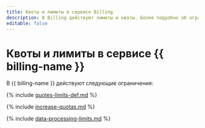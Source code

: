 ```yaml
---
title: Квоты и лимиты в сервисе Billing
description: В Billing действуют лимиты и квоты. Более подробно об ограничениях в сервисе вы узнаете из данной статьи.
editable: false
---
```


# Квоты и лимиты в сервисе {{ billing-name }}

В {{ billing-name }} действуют следующие ограничения:

{% include [quotes-limits-def.md](../../_includes/quotes-limits-def.md) %}

{% include [increase-quotas.md](../../_includes/increase-quotas.md) %}

{% include [data-processing-limits.md](../../_includes/billing/billing-limits.md) %}
